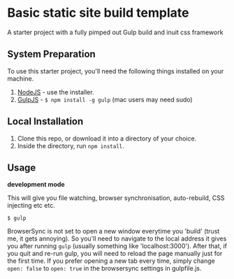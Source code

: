 Basic static site build template
=============================

A starter project with a fully pimped out Gulp build and inuit css framework

## System Preparation

To use this starter project, you'll need the following things installed on your machine.

1. [NodeJS](http://nodejs.org) - use the installer.
2. [GulpJS](https://github.com/gulpjs/gulp) - `$ npm install -g gulp` (mac users may need sudo)

## Local Installation

1. Clone this repo, or download it into a directory of your choice.
2. Inside the directory, run `npm install`.

## Usage

**development mode**

This will give you file watching, browser synchronisation, auto-rebuild, CSS injecting etc etc.

```shell
$ gulp
```

BrowserSync is not set to open a new window everytime you 'build' (trust me, it gets annoying). So you'll need to navigate to the local address it gives you after running `gulp` (usually something like 'localhost:3000'). After that, if you quit and re-run gulp, you will need to reload the page manually just for the first time. If you prefer opening a new tab every time, simply change `open: false` to `open: true` in the browsersync settings in gulpfile.js.
